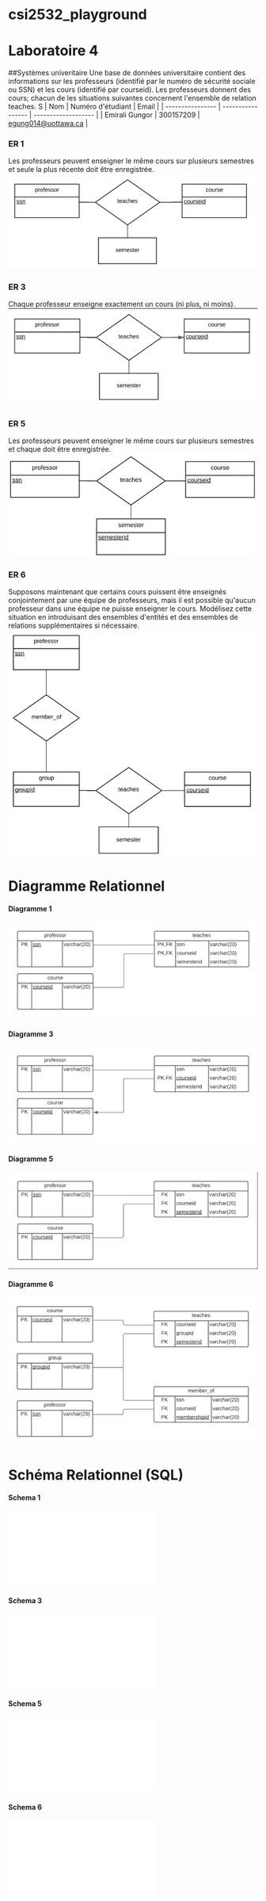 # csi2532_playground
# Laboratoire 4
##Systèmes univeritaire
Une base de données universitaire contient
des informations sur les professeurs
(identifié par le numéro de sécurité sociale
ou SSN) et les cours (identifié par courseid).
Les professeurs donnent des cours; chacun
de les situations suivantes concernent
l'ensemble de relation teaches.
S
| Nom              | Numéro d'étudiant | Email               |
| ---------------- | ----------------- | ------------------- |
| Emirali Gungor  | 300157209       | egung014@uottawa.ca |

### ER 1
Les professeurs peuvent enseigner le
même cours sur plusieurs semestres et seule
la plus récente doit être enregistrée.
![ERDiagram](lab04/er01.png)

### ER 3
Chaque professeur enseigne exactement
un cours (ni plus, ni moins).
![ERDiagram](lab04/er03.png)

### ER 5
Les professeurs peuvent enseigner le
même cours sur plusieurs semestres et
chaque doit être enregistrée.
![ERDiagram](lab04/er05.png)

### ER 6
Supposons maintenant que certains cours
puissent être enseignés conjointement par
une équipe de professeurs, mais il est
possible qu'aucun professeur dans une
équipe ne puisse enseigner le cours.
Modélisez cette situation en introduisant des
ensembles d'entités et des ensembles de
relations supplémentaires si nécessaire.
![ERDiagram](lab04/er06.png)


# Diagramme Relationnel

#### Diagramme 1
![ERDiagram](lab04/diagram01.png)

#### Diagramme 3
![ERDiagram](lab04/diagram03.png)

#### Diagramme 5
![ERDiagram](lab04/diagram05.png)

#### Diagramme 6
![ERDiagram](lab04/diagram06.png)

# Schéma Relationnel (SQL)


#### Schema 1
![ERDiagram](lab04/schema01.sql)

#### Schema 3
![ERDiagram](lab04/schema03.sql)

#### Schema 5
![ERDiagram](lab04/schema05.sql)

#### Schema 6
![ERDiagram](lab04/schema06.sql)
